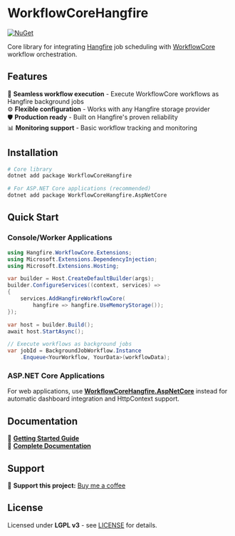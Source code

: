 # WorkflowCoreHangfire

[![NuGet](https://img.shields.io/nuget/v/WorkflowCoreHangfire.svg)](https://www.nuget.org/packages/WorkflowCoreHangfire)

Core library for integrating [Hangfire](https://www.hangfire.io/) job scheduling with [WorkflowCore](https://github.com/danielgerlag/workflow-core) workflow orchestration.

## Features

🚀 **Seamless workflow execution** - Execute WorkflowCore workflows as Hangfire background jobs  
⚙️ **Flexible configuration** - Works with any Hangfire storage provider  
🛡️ **Production ready** - Built on Hangfire's proven reliability  
📊 **Monitoring support** - Basic workflow tracking and monitoring  

## Installation

```bash
# Core library
dotnet add package WorkflowCoreHangfire

# For ASP.NET Core applications (recommended)
dotnet add package WorkflowCoreHangfire.AspNetCore
```

## Quick Start

### Console/Worker Applications

```csharp
using Hangfire.WorkflowCore.Extensions;
using Microsoft.Extensions.DependencyInjection;
using Microsoft.Extensions.Hosting;

var builder = Host.CreateDefaultBuilder(args);
builder.ConfigureServices((context, services) =>
{
    services.AddHangfireWorkflowCore(
        hangfire => hangfire.UseMemoryStorage());
});

var host = builder.Build();
await host.StartAsync();

// Execute workflows as background jobs
var jobId = BackgroundJobWorkflow.Instance
    .Enqueue<YourWorkflow, YourData>(workflowData);
```

### ASP.NET Core Applications

For web applications, use **[WorkflowCoreHangfire.AspNetCore](https://www.nuget.org/packages/WorkflowCoreHangfire.AspNetCore)** instead for automatic dashboard integration and HttpContext support.

## Documentation

📖 **[Getting Started Guide](https://dominent.github.io/Hangfire.WorkflowCore/getting-started)**  
📖 **[Complete Documentation](https://dominent.github.io/Hangfire.WorkflowCore/)**

## Support

💖 **Support this project:** [Buy me a coffee](https://buymeacoffee.com/ppavlov)

## License

Licensed under **LGPL v3** - see [LICENSE](https://github.com/Dominent/Hangfire.WorkflowCore/blob/main/LICENSE) for details.